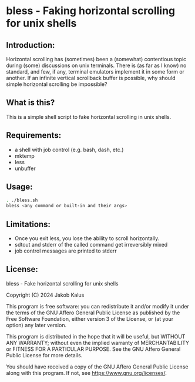 # bless - Faking horizontal scrolling for unix shells

## Introduction:
Horizontal scrolling has (sometimes) been a (somewhat) contentious topic during (some) discussions on unix terminals.
There is (as far as I know) no standard, and few, if any, terminal emulators implement it in some form or another.
If an infinite vertical scrollback buffer is possible, why should simple horizontal scrolling be impossible?

## What is this?
This is a simple shell script to fake horizontal scrolling in unix shells.

## Requirements:
- a shell with job control (e.g. bash, dash, etc.)
- mktemp
- less
- unbuffer

## Usage:
```bash
. ./bless.sh
bless <any command or built-in and their args>
```

## Limitations:
- Once you exit less, you lose the ability to scroll horizontally.
- sdtout and stderr of the called command get irreversibly mixed
- job control messages are printed to stderr

## License:
bless - Fake horizontal scrolling for unix shells

Copyright (C) 2024  Jakob Kalus

This program is free software: you can redistribute it and/or modify
it under the terms of the GNU Affero General Public License as published by
the Free Software Foundation, either version 3 of the License, or
(at your option) any later version.

This program is distributed in the hope that it will be useful,
but WITHOUT ANY WARRANTY; without even the implied warranty of
MERCHANTABILITY or FITNESS FOR A PARTICULAR PURPOSE.  See the
GNU Affero General Public License for more details.

You should have received a copy of the GNU Affero General Public License
along with this program.  If not, see <https://www.gnu.org/licenses/>.
